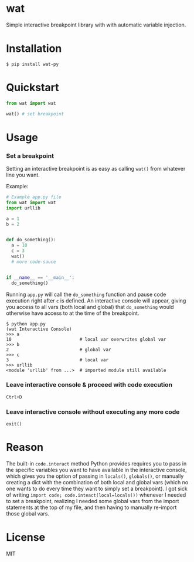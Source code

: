 # wat

Simple interactive breakpoint library with with automatic variable injection.

# Installation

```
$ pip install wat-py
```

# Quickstart

```python
from wat import wat

wat() # set breakpoint
```

# Usage

### Set a breakpoint

Setting an interactive breakpoint is as easy as calling `wat()` from whatever line you want.

Example:
```python
# Example app.py file
from wat import wat
import urllib

a = 1
b = 2


def do_something():
  a = 10
  c = 3
  wat()
  # more code-sauce


if __name__ == '__main__':
  do_something()
```

Running `app.py` will call the `do_something` function and pause code execution right after `c` is defined.
An interactive console will appear, giving you access to all vars (both local and global) that `do_something` would 
otherwise have access to at the time of the breakpoint. 
```
$ python app.py
(wat Interactive Console)
>>> a
10                          # local var overwrites global var
>>> b
2                           # global var
>>> c
3                           # local var
>>> urllib
<module 'urllib' from ...>  # imported module still available
```

### Leave interactive console & proceed with code execution

`Ctrl+D`

### Leave interactive console without executing any more code

`exit()`

# Reason

The built-in `code.interact` method Python provides requires you to pass in the specific variables you want to have 
available in the interactive console, which gives you the option of passing in `locals()`, `globals()`, or manually 
creating a dict with the combination of both local and global vars (which no one wants to do every time they want to 
simply set a breakpoint). I got sick of writing `import code; code.inteact(local=locals())` whenever I needed to set a 
breakpoint, realizing I needed some global vars from the import statements at the top of my file, and then having to 
manually re-import those global vars.

# License

MIT
